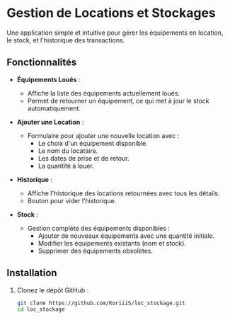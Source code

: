 # Gestion de Locations et Stockages

Une application simple et intuitive pour gérer les équipements en location, le stock, et l'historique des transactions.

## Fonctionnalités

- **Équipements Loués** :
  - Affiche la liste des équipements actuellement loués.
  - Permet de retourner un équipement, ce qui met à jour le stock automatiquement.

- **Ajouter une Location** :
  - Formulaire pour ajouter une nouvelle location avec :
    - Le choix d'un équipement disponible.
    - Le nom du locataire.
    - Les dates de prise et de retour.
    - La quantité à louer.

- **Historique** :
  - Affiche l'historique des locations retournées avec tous les détails.
  - Bouton pour vider l'historique.

- **Stock** :
  - Gestion complète des équipements disponibles :
    - Ajouter de nouveaux équipements avec une quantité initiale.
    - Modifier les équipements existants (nom et stock).
    - Supprimer des équipements obsolètes.

## Installation

1. Clonez le dépôt GitHub :
   ```bash
   git clone https://github.com/KoriiiS/loc_stockage.git
   cd loc_stockage
